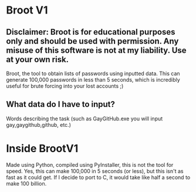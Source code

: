 # Broot V1
## Disclaimer: Broot is for educational purposes only and should be used with permission. Any misuse of this software is not at my liability. Use at your own risk.

Broot, the tool to obtain lists of passwords using inputted data. This can generate 100,000 passwords in less than 5 seconds, which is incredibly useful for brute forcing into your lost accounts ;)

## What data do I have to input?
Words describing the task (such as GayGitHub.exe you will input gay,gaygithub,github, etc.)

# Inside BrootV1
Made using Python, compiled using PyInstaller, this is not the tool for speed. Yes, this can make 100,000 in 5 seconds (or less), but this isn't as fast as it could get. If I decide to port to C, it would take like half a second to make 100 billion.
